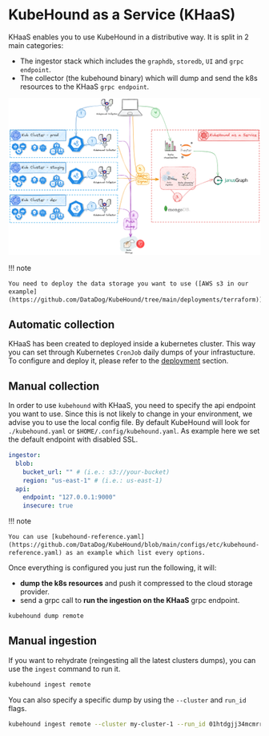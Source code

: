 # KubeHound as a Service (KHaaS)

KHaaS enables you to use KubeHound in a distributive way. It is split in 2 main categories:

- The ingestor stack which includes the `graphdb`, `storedb`, `UI` and `grpc endpoint`.
- The collector (the kubehound binary) which will dump and send the k8s resources to the KHaaS `grpc endpoint`.

[![](../images/khaas-architecture.png)](../images/khaas-architecture.png)

!!! note

    You need to deploy the data storage you want to use ([AWS s3 in our example](https://github.com/DataDog/KubeHound/tree/main/deployments/terraform)).

## Automatic collection

KHaaS has been created to deployed inside a kubernetes cluster. This way you can set through Kubernetes `CronJob` daily dumps of your infrastucture. To configure and deploy it, please refer to the [deployment](deployment.md) section.

## Manual collection

In order to use `kubehound` with KHaaS, you need to specify the api endpoint you want to use. Since this is not likely to change in your environment, we advise you to use the local config file. By default KubeHound will look for `./kubehound.yaml` or `$HOME/.config/kubehound.yaml`. As example here we set the default endpoint with disabled SSL.

```yaml
ingestor:
  blob:
    bucket_url: "" # (i.e.: s3://your-bucket)
    region: "us-east-1" # (i.e.: us-east-1)
  api:
    endpoint: "127.0.0.1:9000"
    insecure: true
```

!!! note

    You can use [kubehound-reference.yaml](https://github.com/DataDog/KubeHound/blob/main/configs/etc/kubehound-reference.yaml) as an example which list every options.

Once everything is configured you just run the following, it will:

- **dump the k8s resources** and push it compressed to the cloud storage provider.
- send a grpc call to **run the ingestion on the KHaaS** grpc endpoint.

```bash
kubehound dump remote
```

## Manual ingestion

If you want to rehydrate (reingesting all the latest clusters dumps), you can use the `ingest` command to run it.

```bash
kubehound ingest remote
```

You can also specify a specific dump by using the `--cluster` and `run_id` flags.

```bash
kubehound ingest remote --cluster my-cluster-1 --run_id 01htdgjj34mcmrrksw4bjy2e94
```
